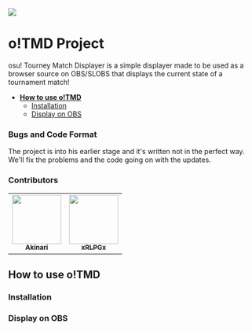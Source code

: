 <img src="https://drive.google.com/uc?export=view&id=1UbuyzqezxvD1OzbuTuxYJ_u8qXvDJflM">

# o!TMD Project

osu! Tourney Match Displayer is a simple displayer made to be used as a browser source on OBS/SLOBS that displays the current state of a tournament match!

* <b>[How to use o!TMD](https://github.com/AkinariHex/oTMD#Installation)</b>
  * [Installation](https://github.com/AkinariHex/oTMD#Installation)
  * [Display on OBS](https://github.com/AkinariHex/oTMD#Display_on_OBS)
 
### Bugs and Code Format

The project is into his earlier stage and it's written not in the perfect way. We'll fix the problems and the code going on with the updates.
 
### Contributors

<table>
  <tr>
    <td align="center"><a href="https://github.com/AkinariHex"><img src="https://avatars.githubusercontent.com/u/28952344?v=3" width="100px;" alt=""/><br /><sub><b>Akinari</b>         </sub></a></td>
    <td align="center"><a href="https://github.com/xRLPGx"><img src="https://avatars.githubusercontent.com/u/33182302?v=3" width="100px;" alt=""/><br /><sub><b>xRLPGx</b>         </sub></a></td>
 </tr>
</table>

## How to use o!TMD

 ### Installation
 
 ### Display on OBS
